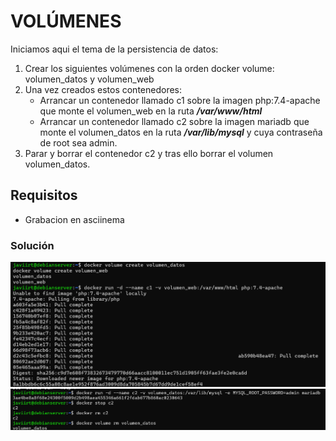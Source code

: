 # VOLÚMENES

Iniciamos aqui el tema de la persistencia de datos:

1. Crear los siguientes volúmenes con la orden docker volume: volumen_datos y volumen_web
2. Una vez creados estos contenedores:
    - Arrancar un contenedor llamado c1 sobre la imagen php:7.4-apache que monte el volumen_web en la ruta ***/var/www/html***
    - Arrancar un contenedor llamado c2 sobre la imagen mariadb que monte el volumen_datos en la ruta ***/var/lib/mysql*** y cuya contraseña de root sea admin.
3. Parar y borrar el contenedor c2 y tras ello borrar el volumen volumen_datos.

## Requisitos
- Grabacion en asciinema

### Solución
![Solución de la tarea 7, paso 1](./Capturas/docker-7-1.png)
![Solución de la tarea 7, paso 2](./Capturas/docker-7-2.png)